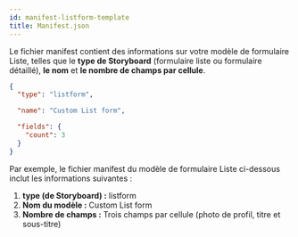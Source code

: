 ```yaml
---
id: manifest-listform-template
title: Manifest.json
---
```


Le fichier manifest contient des informations sur votre modèle de formulaire Liste, telles que le **type de Storyboard** (formulaire liste ou formulaire détaillé), **le nom** et **le nombre de champs par cellule**.

```json
{
  "type": "listform",

  "name": "Custom List form",

  "fields": {
    "count": 3
  }
}

```

Par exemple, le fichier manifest du modèle de formulaire Liste ci-dessous inclut les informations suivantes :

1. **type (de Storyboard) :** listform
2. **Nom du modèle :** Custom List form
3. **Nombre de champs :** Trois champs par cellule (photo de profil, titre et sous-titre)
